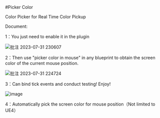 #Picker Color

Color Picker for Real Time Color Pickup

Document:


1：You just need to enable it in the plugin

![批注 2023-07-31 230607](https://github.com/air798/PickerColor/assets/45487236/a6c5cf5d-c06a-4dea-85bf-8964556ad0b2)


2：Then use "picker color in mouse" in any blueprint to obtain the screen color of the current mouse position.

![批注 2023-07-31 224724](https://github.com/air798/PickerColor/assets/45487236/6b65e43b-6071-4b2c-a959-7a70ccb87b69)

3：Can bind tick events and conduct testing! Enjoy!

![image](https://github.com/air798/PickerColor/assets/45487236/d8b72b5c-42d3-481d-8832-3bc3510d65ac)

4：Automatically pick the screen color for mouse position（Not limited to UE4）
